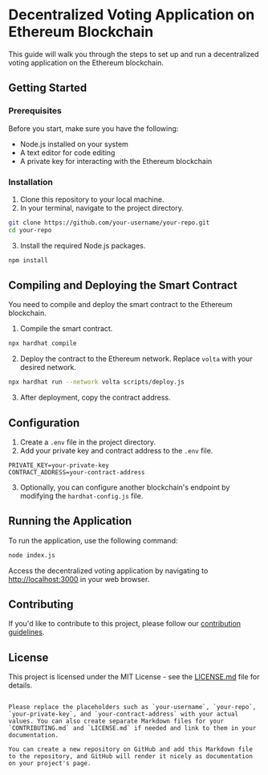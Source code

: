 



# Decentralized Voting Application on Ethereum Blockchain

This guide will walk you through the steps to set up and run a decentralized voting application on the Ethereum blockchain.

## Getting Started

### Prerequisites

Before you start, make sure you have the following:

- Node.js installed on your system
- A text editor for code editing
- A private key for interacting with the Ethereum blockchain

### Installation

1. Clone this repository to your local machine.
2. In your terminal, navigate to the project directory.

```bash
git clone https://github.com/your-username/your-repo.git
cd your-repo
```

3. Install the required Node.js packages.

```bash
npm install
```

## Compiling and Deploying the Smart Contract

You need to compile and deploy the smart contract to the Ethereum blockchain.

1. Compile the smart contract.

```bash
npx hardhat compile
```

2. Deploy the contract to the Ethereum network. Replace `volta` with your desired network.

```bash
npx hardhat run --network volta scripts/deploy.js
```

3. After deployment, copy the contract address.

## Configuration

1. Create a `.env` file in the project directory.
2. Add your private key and contract address to the `.env` file.

```dotenv
PRIVATE_KEY=your-private-key
CONTRACT_ADDRESS=your-contract-address
```

3. Optionally, you can configure another blockchain's endpoint by modifying the `hardhat-config.js` file.

## Running the Application

To run the application, use the following command:

```bash
node index.js
```

Access the decentralized voting application by navigating to [http://localhost:3000](http://localhost:3000) in your web browser.

## Contributing

If you'd like to contribute to this project, please follow our [contribution guidelines](CONTRIBUTING.md).

## License

This project is licensed under the MIT License - see the [LICENSE.md](LICENSE.md) file for details.
```

Please replace the placeholders such as `your-username`, `your-repo`, `your-private-key`, and `your-contract-address` with your actual values. You can also create separate Markdown files for your `CONTRIBUTING.md` and `LICENSE.md` if needed and link to them in your documentation.

You can create a new repository on GitHub and add this Markdown file to the repository, and GitHub will render it nicely as documentation on your project's page.
